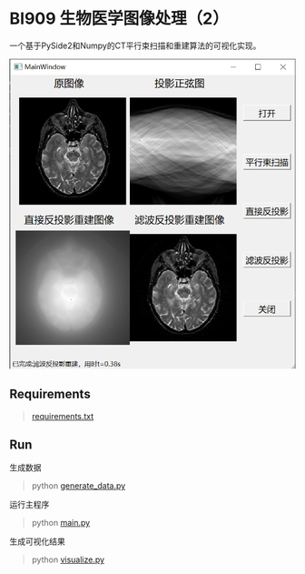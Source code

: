 # BI909 生物医学图像处理（2）

一个基于PySide2和Numpy的CT平行束扫描和重建算法的可视化实现。

![main UI](image/main_UI.png)

## Requirements
> [requirements.txt](requirements.txt)

## Run
生成数据
> python [generate_data.py](generate_data.py)

运行主程序
> python [main.py](main.py)

生成可视化结果
> python [visualize.py](visualize.py)